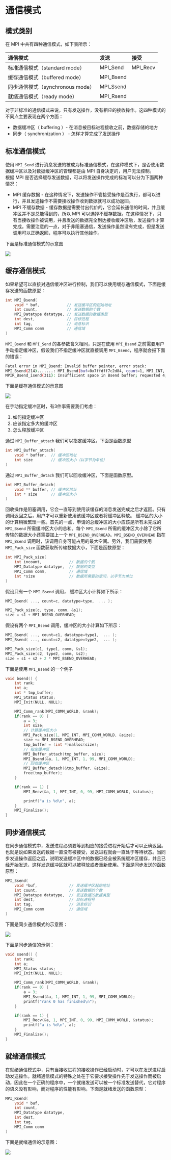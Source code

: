 # 通信模式
<!-- toc -->

## 模式类别
在 MPI 中共有四种通信模式，如下表所示：

| 通信模式 | 发送 | 接受 |
|:----|:----|:-----|
| 标准通信模式（standard mode）| MPI_Send | MPI_Recv |
| 缓存通信模式（buffered mode）| MPI_Bsend | &nbsp; |
| 同步通信模式（synchronous mode）| MPI_Ssend |  &nbsp; |
| 就绪通信模式（ready mode） | MPI_Rsend | &nbsp; |

对于非标准的通信模式来说，只有发送操作，没有相应的接收操作。这四种模式的不同点主要表现在两个方面：
* 数据缓冲区（ buffering ）- 在消息被目标进程接收之前，数据存储的地方
* 同步（ synchronization ） - 怎样才算完成了发送操作

## 标准通信模式
使用 `MPI_Send` 进行消息发送的被成为标准通信模式，在这种模式下，是否使用数据缓冲区以及对数据缓冲区的管理都是由 MPI 自身决定的，用户无法控制。  
根据 MPI 是否选择缓存发送数据，可以将发送操作完成的标准可以分为下面两种情况：
* MPI 缓存数据 - 在这种情况下，发送操作不管接受操作是否执行，都可以进行，并且发送操作不需要接收操作收到数据就可以成功返回。
* MPI 不缓存数据 - 缓存数据是需要付出代价的，它会延长通信的时间，并且缓冲区并不是总能得到的，所以 MPI 可以选择不缓存数据。在这种情况下，只有当接收操作被调用，并且发送的数据完全到达接收缓冲区后，发送操作才算完成。需要注意的一点，对于非阻塞通信，发送操作虽然没有完成，但是发送调用可以正确返回，程序可以执行其他操作。

下面是标准通信模式的示意图

![](images/标准通信.png)

## 缓存通信模式
如果希望可以直接对通信缓冲区进行控制，我们可以使用缓存通信模式，下面是缓存发送的函数原型：
```c
int MPI_Bsend(
    void * buf,            // 发送缓冲区的起始地址
    int count,             // 发送数据的个数
    MPI_Datatype datatype, // 发送数据的数据类型
    int dest,              // 目标进程
    int tag,               // 消息标识
    MPI_Comm comm          // 通信域
)
```
`MPI_Bsend` 和 `MPI_Send` 的各参数含义相同，只是在使用 `MPI_Bsend` 之前需要用户手动指定缓冲区，假设我们不指定缓冲区就直接调用 `MPI_Bsend`，程序就会报下面的错误：
```bash
Fatal error in MPI_Bsend: Invalid buffer pointer, error stack:
MPI_Bsend(214).......: MPI_Bsend(buf=0x7ffdff7c2d84, count=1, MPI_INT, dest=1, tag=99, MPI_COMM_WORLD) failed
MPIR_Bsend_isend(311): Insufficient space in Bsend buffer; requested 4; total buffer size is 0
```
下面是缓存通信模式的示意图

![](images/缓存通信.png)

在手动指定缓冲区时，有3件事需要我们考虑：  
1. 如何指定缓冲区
2. 应该指定多大的缓冲区
3. 怎么释放缓冲区

通过 `MPI_Buffer_attach` 我们可以指定缓冲区，下面是函数原型
```c
int MPI_Buffer_attach(
    void * buffer,  // 缓冲区地址
    int size        // 缓冲区大小（以字节为单位）
)
```
通过 `MPI_Buffer_detach` 我们可以回收缓冲区，下面是函数原型。
```c
int MPI_Buffer_detach(
    void ** buffer, // 缓冲区地址
    int * size      // 缓冲区大小
)
```
回收操作是阻塞调用，它会一直等到使用该缓存的消息发送完成之后才返回。只有调用返回之后，用户才可以重新使用该缓冲区或者将缓冲区释放。
缓冲区的大小的计算稍微繁琐一些。首先的一点，申请的总缓冲区的大小应该是所有未完成的 `MPI_Bsend` 所需缓冲区大小的总和。每个 `MPI_Bsend` 所需的缓冲区大小除了它所传输的数据大小还需要加上一个 `MPI_BSEND_OVERHEAD`。`MPI_BSEND_OVERHEAD` 指在 `MPI_Bsend` 调用时，该调用自身可能占用的最大空间。另外，我们需要使用 `MPI_Pack_size` 函数获取所传输数据大小，下面是函数原型：
```c
int MPI_Pack_size(
    int incount,            // 数据的个数
    MPI_Datatype datatype,  // 数据的类型
    MPI_Comm comm,          // 通信域
    int *size               // 数据所需要的空间，以字节为单位
)
```
 假设只有一个 `MPI_Bsend` 调用， 缓冲区大小计算如下所示：
```c
MPI_Bsend( ..., count=c, datatype=type,  ... );

MPI_Pack_size(c, type, comm, &s1);
size = s1 + MPI_BSEND_OVERHEAD;
```
假设有两个 `MPI_Bsend` 调用，缓冲区的大小计算如下所示：
```c
MPI_Bsend( ..., count=c1, datatype=type1,  ... );
MPI_Bsend( ..., count=c2, datatype=type2,  ... );

MPI_Pack_size(c1, type1, comm, &s1);
MPI_Pack_size(c2, type2, comm, &s2);
size = s1 + s2 + 2 * MPI_BSEND_OVERHEAD;
```
下面是使用 `MPI_Bsend` 的一个例子
```c
void bsend() {
    int rank;
    int a;
    int * tmp_buffer;
    MPI_Status status;
    MPI_Init(NULL, NULL);

    MPI_Comm_rank(MPI_COMM_WORLD, &rank);
    if(rank == 0) {
        a = 3;
        int size;
        // 计算缓冲区大小
        MPI_Pack_size(1, MPI_INT, MPI_COMM_WORLD, &size);
        size += MPI_BSEND_OVERHEAD;
        tmp_buffer = (int *)malloc(size);
        // 指定缓冲区
        MPI_Buffer_attach(tmp_buffer, size);
        MPI_Bsend(&a, 1, MPI_INT, 1, 99, MPI_COMM_WORLD);
        // 回收缓冲区
        MPI_Buffer_detach(&tmp_buffer, &size);
        free(tmp_buffer);
    }

    if(rank == 1) {
        MPI_Recv(&a, 1, MPI_INT, 0, 99, MPI_COMM_WORLD, &status);

        printf("a is %d\n", a);
    }
    MPI_Finalize();
}
```
## 同步通信模式
在同步通信模式中，发送进程必须要等到相应的接受进程开始后才可以正确返回。也就是说如果发送的数据一直没有被接受，发送进程就会一直处于等待状态。当同步发送操作返回之后，说明发送缓冲区中的数据已经全被系统缓冲区缓存，并且已经开始发送，这样发送缓冲区就可以被释放或者重新使用。下面是同步发送的函数原型：
```c
MPI_Ssend(
    void *buf,              // 发送缓冲区起始地址
    int count,              // 发送数据的个数
    MPI_Datatype datatype,  // 发送数据的数据类型
    int dest,               // 目标进程号
    int tag,                // 消息标识
    MPI_Comm comm           // 通信域
)
```

下面是同步通信模式的示意图：

![](images/同步通信.png)

下面是同步通信的示例：
```c
void ssend() {
    int rank;
    int a;
    MPI_Status status;
    MPI_Init(NULL, NULL);

    MPI_Comm_rank(MPI_COMM_WORLD, &rank);
    if(rank == 0) {
        a = 3;
        MPI_Ssend(&a, 1, MPI_INT, 1, 99, MPI_COMM_WORLD);
        printf("rank 0 has finished\n");
    }

    if(rank == 1) {
        MPI_Recv(&a, 1, MPI_INT, 0, 99, MPI_COMM_WORLD, &status);
        printf("a is %d\n", a);
    }
    MPI_Finalize();
}
```
## 就绪通信模式
在就绪通信模式中，只有当接收进程的接收操作已经启动时，才可以在发送进程启动发送操作。就绪通信模式的特殊之处在于它要求接受操作先于发送操作而被启动，因此在一个正确的程序中，一个就绪发送可以被一个标准发送替代，它对程序的语义没有影响，而对程序的性能有影响。下面是就绪发送的函数原型：
```c
MPI_Rsend(
    void * buf,
    int count,
    MPI_Datatype datatype,
    int dest,
    int tag,
    MPI_Comm comm
)
```
下面是就绪通信的示意图：

![](images/就绪通信.png)
